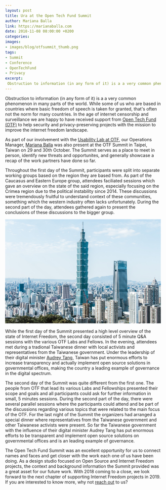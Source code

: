 ```yaml
---
layout: post
title: Ura at the Open Tech Fund Summit
author: Mariana Balla
link: https://marianaballa.com
date: 2018-11-08 08:00:00 +0200
categories:
images: 
- images/blog/otfsummit_thumb.png
tags:
- Summit
- Conference
- OpenTechFund
- Privacy
excerpt:
 Obstruction to information (in any form of it) is a a very common phenomenon in many parts of the world. While some of us who are based in countries where basic freedom of speech is taken for granted, that's often not the norm for many countries. In the age of internet censorship and surveillance […]
---
```


Obstruction to information (in any form of it) is a a very common phenomenon in many parts of the world. While some of us who are based in countries where basic freedom of speech is taken for granted, that's often not the norm for many countries. In the age of internet censorship and surveillance we are happy to have received support from [Open Tech Fund (OTF)](https://opentech.fund) to help security and privacy-preserving projects with the mission to improve the internet freedom landscape. 

As part of our involvement with the [Usability Lab at OTF](https://www.opentech.fund/labs/usability-lab/), our Operations Manager, [Mariana Balla](https://marianaballa.com) was also present at the OTF Summit in Taipei, Taiwan on 29 and 30th October. The Summit serves as a place to meet in person, identify new threats and opportunites, and generally showcase a recap of the work partners have done so far.

Throughout the first day of the Summit, participants were split into separate working groups based on the region they are based from. As part of the Caucasus and Eastern Europe group, attendees faciliated sessions which gave an overview on the state of the said region, especially focusing on the Crimea region due to the political instability since 2014. These discussions were tremendously fruitful to understand context of these communities, something which the western industry often lacks unfortunately. During the second part of the day, attendees gathered again to present the conclusions of these discussions to the bigger group.

![Taipei photo](/images/blog/post_otf_taipei.jpg)

While the first day of the Summit presented a high level overview of the state of Internet Freedom, the second day consisted of 5 minute Q&A sessions with the various OTF Labs and Fellows. In the evening, attendees met during a tradional Taiwanese dinner with local activists and representatives from the Taiwanese government. Under the leadership of their digital minister [Audrey Tang](https://en.wikipedia.org/wiki/Audrey_Tang), Taiwan has put enormous efforts to increase transparency and actually implement open source solutions in governmental offices, making the country a leading example of governance in the digital spectrum.

The second day of the Summit was quite different from the first one. The people from OTF that lead its various Labs and Fellowships presented their scope and goals and all participants could ask for further information in small, 5 minutes sessions. During the second part of the day, there were several parallel sessions where the participants could attend and be part of the discussions regarding various topics that were related to the main focus of the OTF. For the last night of the Summit the organizers had arranged a special dinner where representatives from the Taiwanese government and other Taiwanese activists were present. So far the Taiwanese government with the influence of their digital minister Audrey Tang has put enormous efforts to be transparent and implement open source solutions on governmental offices and is an leading example of governance.

The Open Tech Fund Summit was an excellent opportunity for us to connect names and faces and get closer with the work each one of us have been doing. As a design studio focused on Open Source and Internet Freedom projects, the context and background information the Summit provided was a great asset for our future work. With 2018 coming to a close, we look forward to the next chapter of supporting Internet Freedom projects in 2019. If you are interested to know more, why not [reach out](mailto:hello@ura.design) to us?
